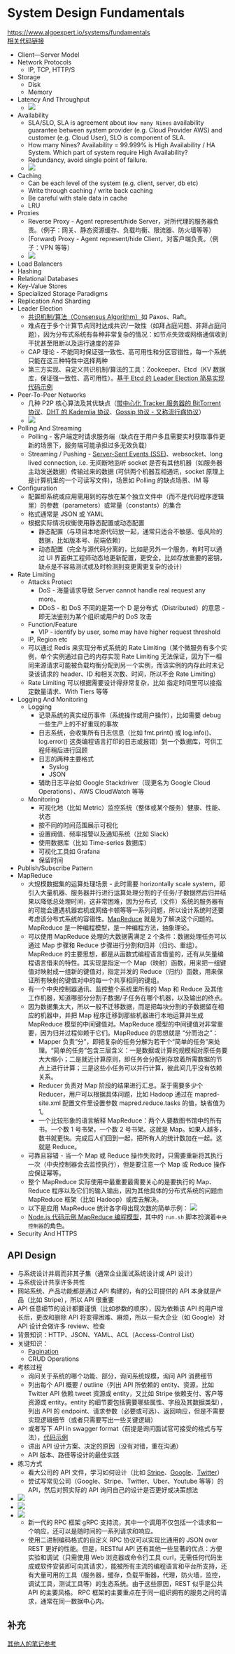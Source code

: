 # System Design Fundamentals

https://www.algoexpert.io/systems/fundamentals  
[相关代码链接](https://github.com/yihaoye/stem-notes/tree/master/e-software-architecture/Systems-Design)  
* Client—Server Model
* Network Protocols
  * IP, TCP, HTTP/S
* Storage
  * Disk
  * Memory
* Latency And Throughput
  * ![](./Latency%20And%20Throughput.png)
* Availability
  * SLA/SLO, SLA is agreement about `How many Nines` availability guarantee between system provider (e.g. Cloud Provider AWS) and customer (e.g. Cloud User), SLO is component of SLA.
  * How many Nines? Availability = 99.999% is High Availability / HA System. Which part of system require High Availability?
  * Redundancy, avoid single point of failure.
  * ![](./High%20Availability.png)
* Caching
  * Can be each level of the system (e.g. client, server, db etc)
  * Write through caching / write back caching
  * Be careful with stale data in cache
  * LRU
* Proxies
  * Reverse Proxy - Agent represent/hide Server，对所代理的服务器负责。（例子：网关、静态资源缓存、负载均衡、限流器、防火墙等等）
  * (Forward) Proxy - Agent represent/hide Client，对客户端负责。（例子：VPN 等等）
  * ![](./forward-proxy-vs-reverse-proxy.jpeg)
* Load Balancers
* Hashing
* Relational Databases
* Key-Value Stores
* Specialized Storage Paradigms
* Replication And Sharding
* Leader Election
  * [共识机制/算法（Consensus Algorithm）](https://draveness.me/consensus/)如 Paxos、Raft。
  * 难点在于多个计算节点同时达成共识/一致性（如拜占庭问题、非拜占庭问题），因为分布式系统有各种非常复杂的情况：如节点失效或网络通信收到干扰甚至阻断以及运行速度的差异
  * CAP 理论 - 不能同时保证强一致性、高可用性和分区容错性，每一个系统只能在这三种特性中选择两种
  * 第三方实现、自定义共识机制/算法的工具：Zookeeper、Etcd（KV 数据库，保证强一致性、高可用性）。[基于 Etcd 的 Leader Election 简易实现代码示例](./example%20questions/Leader%20Election.md)
* Peer-To-Peer Networks
  * 几种 P2P 核心算法及其优缺点（[带中心化 Tracker 服务器的 BitTorrent 协议](https://paaatrick.com/2019-07-07-network-protocol-p2p/)、[DHT 的 Kademlia 协议](https://zhuanlan.zhihu.com/p/40286711)、[Gossip 协议 - 又称流行病协议](https://zhuanlan.zhihu.com/p/41228196)）
  * ![](./Peer-To-Peer%20Networks.png)
* Polling And Streaming
  * Polling - 客户端定时请求服务端（缺点在于用户多且需要实时获取事件更新的场景下，服务端可能承担过多无效负载）
  * Streaming / Pushing - [Server-Sent Events (SSE)](https://stackoverflow.com/questions/5195452/websockets-vs-server-sent-events-eventsource)、websocket、long lived connection, i.e. 无间断地监听 socket 是否有其他机器（如服务器主动发送数据）传输过来的数据 (可供两个机器互相通讯，socket 原理上是计算机里的一个可读写文件)，场景如 Polling 的缺点场景、IM 等
* Configuration
  * 配置即系统或应用需用到的存放在某个独立文件中（而不是代码程序逻辑里）的参数（parameters）或常量（constants）的集合
  * 格式通常是 JSON 或 YAML
  * 根据实际情况权衡使用静态配置或动态配置
    * 静态配置（与项目本地源代码放一起，通常只适合不敏感、低风险的数据，比如版本号、前端依赖）
    * 动态配置（完全与源代码分离的，比如是另外一个服务，有时可以通过 UI 界面供工程师动态地更新配置，更安全，比如存放重要的密钥，缺点是不容易测试或及时检测到变更需更复杂的设计）
* Rate Limiting
  * Attacks Protect
    * DoS - 海量请求导致 Server cannot handle real request any more。
    * DDoS - 和 DoS 不同的是第一个 D 是分布式（Distributed）的意思 - 即无法鉴别为某个组织或用户的 DoS 攻击
  * Function/Feature
    * VIP - identify by user, some may have higher request threshold
  * IP, Region etc
  * 可以通过 Redis 来实现分布式系统的 Rate Limiting（某个微服务有多个实例，单个实例通过自己的内存实现 Rate Limiting 无法保证，因为下一相同来源请求可能被负载均衡分配到另一个实例，而该实例的内存此时未记录该请求的 header、ID 和相关次数、时间，所以不会 Rate Limiting）
  * Rate Limiting 可以根据需要设计得非常复杂，比如 指定时间里可以接指定数量请求、With Tiers 等等
* Logging And Monitoring
  * Logging
    * 记录系统的真实经历事件（系统操作或用户操作），比如需要 debug 一些生产上的不好重现的事故
    * 日志系统，会收集所有日志信息（比如 fmt.print() 或 log.info()、log.error() 这类编程语言打印的日志或报错）到一个数据库，可供工程师稍后进行回顾
    * 日志的两种主要格式
      * Syslog
      * JSON
    * 辅助日志平台如 Google Stackdriver（现更名为 Google Cloud Operations）、AWS CloudWatch 等等
  * Monitoring
    * 可视化地（比如 Metric）监控系统（整体或某个服务）健康、性能、状态
    * 按不同的时间范围展示可视化
    * 设置阀值、频率报警以及通知系统（比如 Slack）
    * 使用数据库（比如 Time-series 数据库）
    * 可视化工具如 Grafana
    * 保留时间
* Publish/Subscribe Pattern
* MapReduce
  * 大规模数据集的运算处理场景 - 此时需要 horizontally scale system，即引入大量机器、服务器并行进行运算处理分割的子任务/子数据然后归并结果以降低总处理时间，这非常困难，因为分布式（文件）系统的服务器有的可能会遭遇机器宕机或网络卡顿等等一系列问题，所以设计系统时还要考虑该分布式系统的容错性。[MapReduce](./mapreduce-osdi04.pdf) 就是为了解决这个问题的。MapReduce 是一种编程模型，是一种编程方法，抽象理论。
  * 可以使用 MapReduce 处理的大数据需满足 2 个条件：数据处理任务可以通过 Map 步骤和 Reduce 步骤进行分割和归并（归约、重组）。MapReduce 的主要思想，都是从函数式编程语言借鉴的，还有从矢量编程语言借来的特性。其实现是指定一个 Map（映射）函数，用来把一组键值对映射成一组新的键值对，指定并发的 Reduce（归约）函数，用来保证所有映射的键值对中的每一个共享相同的键组。 
  * 有一个中央控制器通讯、监控整个系统里所有的 Map 和 Reduce 及其他工作机器，知道哪部分分割子数据/子任务在哪个机器，以及输出的终点。
  * 因为数据集太大，所以一般不迁移数据，而是把每块分割的子数据留在相应的机器中，并把 Map 程序迁移到那些机器进行本地运算并生成 MapReduce 模型的中间键值对。MapReduce 模型的中间键值对非常重要，因为归并过程仰赖于它们。MapReduce 的思想就是 “分而治之”：
    * Mapper 负责“分”，即把复杂的任务分解为若干个“简单的任务”来处理。“简单的任务”包含三层含义：一是数据或计算的规模相对原任务要大大缩小；二是就近计算原则，即任务会分配到存放着所需数据的节点上进行计算；三是这些小任务可以并行计算，彼此间几乎没有依赖关系。
    * Reducer 负责对 Map 阶段的结果进行汇总。至于需要多少个 Reducer，用户可以根据具体问题，比如 Hadoop 通过在 mapred-site.xml 配置文件里设置参数 mapred.reduce.tasks 的值，缺省值为 1。
    * 一个比较形象的语言解释 MapReduce：两个人要数图书馆中的所有书。一个数 1 号书架，一个数 2 号书架。这就是 Map。如果人越多，数书就更快。完成后人们回到一起，把所有人的统计数加在一起。这就是 Reduce。
  * 可靠且容错 - 当一个 Map 或 Reduce 操作失败时，只需要重新将其执行一次（中央控制器会去监控执行），但是要注意一个 Map 或 Reduce 操作应保证幂等。
  * 整个 MapReduce 实际使用中最重要最需要关心的是要执行的 Map、Reduce 程序以及它们的输入输出，因为其他具体的分布式系统的问题由 MapReduce 框架（比如 Hadoop）或库去解决。
  * 以下是应用 MapReduce 统计各字母出现次数的简单示例： ![](./MapReduce%20Example.png)
  * [Node.js 代码示例 MapReduce 编程模型](https://github.com/yihaoye/stem-notes/tree/master/e-software-architecture/Systems-Design/map_reduce)，其中的 `run.sh` 脚本扮演着`中央控制器`的角色。
* Security And HTTPS


## API Design
* 与系统设计并肩而非其子集（通常企业面试系统设计或 API 设计）
* 与系统设计共享许多共性
* 网站系统、产品功能都是通过 API 构建的，有的公司提供的 API 本身就是产品（比如 Stripe），所以 API 很重要
* API 任意细节的设计都要谨慎（比如参数的顺序），因为依赖该 API 的用户增长后，更改和删除 API 将变得困难、麻烦，所以一些大企业（如 Google）对 API 设计会做许多 review、检查
* 背景知识：HTTP、JSON、YAML、ACL（Access-Control List）
* 关键知识：
  * [Pagination](https://www.youtube.com/watch?v=poqTHxtDXwU&list=PLl-K7zZEsYLluG5MCVEzXAQ7ACZBCuZgZ&index=8)
  * CRUD Operations
* 考核过程
  * 询问关于系统的哪个功能、部分，询问系统规模，询问 API 消费细节
  * 列出每个 API 概要 / outline（列出 API 所依赖的 entity、资源，比如 Twitter API 依赖 tweet 资源或 entity，又比如 Stripe 依赖支付、客户等资源或 entity。entity 的细节要包括需要哪些属性、字段及其数据类型），列出 API 的 endpoint、请求参数（必要或可选）、返回响应，但是不需要实现逻辑细节（或者只需要写出一些关键逻辑）
  * 或者写下 API in swagger format（前提是询问面试官可接受的格式与写法），[代码示例](https://github.com/yihaoye/stem-notes/tree/master/e-software-architecture/Systems-Design/api_design/example)
  * 讲出 API 设计方案、决定的原因（没有对错，重在沟通）
  * API 版本、路径等设计的最佳实践
* 练习方式
  * 看大公司的 API 文件，学习如何设计（比如 [Stripe](https://stripe.com/docs/api)、[Google](https://cloud.google.com/apis)、[Twitter](https://developer.twitter.com/en/docs/twitter-api)）
  * 尝试写常见公司（Google、Stripe、Twitter、Uber、Youtube 等等）的 API，然后对照实际的 API 询问自己的设计是否更好或决策想法
* ![](./REST%20API%20Design.jpeg)
* ![](./API%20Architectural%20Styles%20Comparison.jpeg)
* ![](./api-protocols.jpeg)
  * 新一代的 RPC 框架 gRPC 支持流，其中一个调用不仅包括一个请求和一个响应，还可以是随时间的一系列请求和响应。
  * 使用二进制编码格式的自定义 RPC 协议可以实现比通用的 JSON over REST 更好的性能。但是，RESTful API 还有其他一些显著的优点：方便实验和调试（只需使用 Web 浏览器或命令行工具 curl，无需任何代码生成或软件安装即可向其请求），能被所有主流的编程语言和平台所支持，还有大量可用的工具（服务器，缓存，负载平衡器，代理，防火墙，监控，调试工具，测试工具等）的生态系统。由于这些原因，REST 似乎是公共 API 的主要风格。 RPC 框架的主要重点在于同一组织拥有的服务之间的请求，通常在同一数据中心内。
  
  
## 补充
[其他人的笔记参考](https://github.com/Gaitz/Note/blob/master/raw-note/items/SystemDesign_1.md)  
